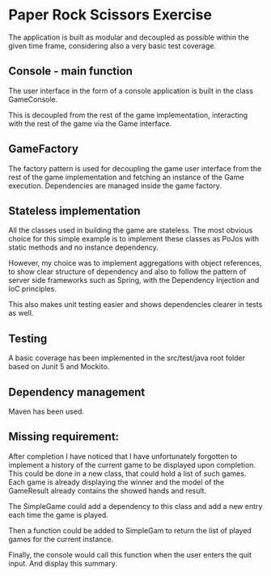 # Paper Rock Scissors Exercise

The application is built as modular and decoupled as possible within the given time frame, considering also a very
basic test coverage.

## Console - main function
The user interface in the form of a console application is built in the class GameConsole. 

This is decoupled from the rest of the game implementation, interacting with the rest of the game via the Game interface.

## GameFactory
The factory pattern is used for decoupling the game user interface from the rest of the game implementation and fetching an instance of the Game execution.
Dependencies are managed inside the game factory.

## Stateless implementation
All the classes used in building the game are stateless. The most obvious choice for this simple example is to implement these classes as PoJos
with static methods and no instance dependency.

However, my choice was to implement aggregations with object references, to show clear structure of dependency and also to
follow the pattern of server side frameworks such as Spring, with the Dependency Injection and IoC principles.

This also makes unit testing easier and shows dependencies clearer in tests as well.

## Testing
A basic coverage has been implemented in the src/test/java root folder based on Junit 5 and Mockito.

## Dependency management
Maven has been used.

## Missing requirement:

After completion I have noticed that I have unfortunately forgotten to implement a history of the current game to be displayed upon completion.
This could be done in a new class, that could hold a list of such games.
Each game is already displaying the winner and the model of the GameResult already contains the showed hands and result.

The SimpleGame could add a dependency to this class and add a new entry each time the game is played.

Then a function could be added to SimpleGam to return the list of played games for the current instance.

Finally, the console would call this function when the user enters the quit input. And display this summary.

